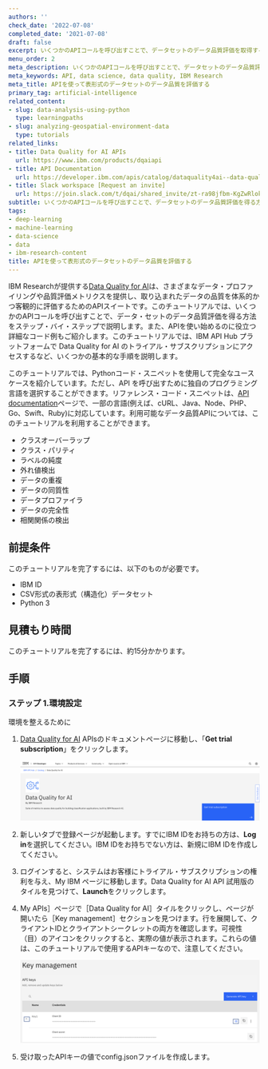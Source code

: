 ```yaml
---
authors: ''
check_date: '2022-07-08'
completed_date: '2021-07-08'
draft: false
excerpt: いくつかのAPIコールを呼び出すことで、データセットのデータ品質評価を取得する方法をステップバイステップで説明します。
menu_order: 2
meta_description: いくつかのAPIコールを呼び出すことで、データセットのデータ品質評価を取得する方法をステップバイステップで説明します。
meta_keywords: API, data science, data quality, IBM Research
meta_title: APIを使って表形式のデータセットのデータ品質を評価する
primary_tag: artificial-intelligence
related_content:
- slug: data-analysis-using-python
  type: learningpaths
- slug: analyzing-geospatial-environment-data
  type: tutorials
related_links:
- title: Data Quality for AI APIs
  url: https://www.ibm.com/products/dqaiapi
- title: API Documentation
  url: https://developer.ibm.com/apis/catalog/dataquality4ai--data-quality-for-ai/Introduction
- title: Slack workspace [Request an invite]
  url: https://join.slack.com/t/dqai/shared_invite/zt-ra98jfbm-KgZwRlokg~5_3_A7FyFm3g
subtitle: いくつかのAPIコールを呼び出すことで、データセットのデータ品質評価を得る方法をステップバイステップで説明しています。
tags:
- deep-learning
- machine-learning
- data-science
- data
- ibm-research-content
title: APIを使って表形式のデータセットのデータ品質を評価する
---
```


IBM Researchが提供する<a href="https://developer.ibm.com/apis/catalog/dataquality4ai--data-quality-for-ai/Introduction" target="_blank" rel="noopener noreferrer">Data Quality for AI</a>は、さまざまなデータ・プロファイリングや品質評価メトリクスを提供し、取り込まれたデータの品質を体系的かつ客観的に評価するためのAPIスイートです。このチュートリアルでは、いくつかのAPIコールを呼び出すことで、データ・セットのデータ品質評価を得る方法をステップ・バイ・ステップで説明します。また、APIを使い始めるのに役立つ詳細なコード例もご紹介します。このチュートリアルでは、IBM API Hub プラットフォームで Data Quality for AI のトライアル・サブスクリプションにアクセスするなど、いくつかの基本的な手順を説明します。  

このチュートリアルでは、Pythonコード・スニペットを使用して完全なユースケースを紹介しています。ただし、API を呼び出すために独自のプログラミング言語を選択することができます。リファレンス・コード・スニペットは、<a href="https://developer.ibm.com/apis/catalog/dataquality4ai--data-quality-for-ai/Introduction" target="_blank" rel="noopener noreferrer">API documentation</a>ページで、一部の言語(例えば、cURL、Java、Node、PHP、Go、Swift、Ruby)に対応しています。利用可能なデータ品質APIについては、このチュートリアルを利用することができます。

* クラスオーバーラップ
* クラス・パリティ
* ラベルの純度
* 外れ値検出
* データの重複
* データの同質性
* データプロファイラ
* データの完全性
* 相関関係の検出

## 前提条件

このチュートリアルを完了するには、以下のものが必要です。

* IBM ID
* CSV形式の表形式（構造化）データセット
* Python 3

## 見積もり時間

このチュートリアルを完了するには、約15分かかります。

## 手順

### ステップ 1.環境設定

環境を整えるために

1. <a href="https://developer.ibm.com/apis/catalog/dataquality4ai--data-quality-for-ai/Introduction/" target="_blank" rel="noopener noreferrer">Data Quality for AI</a> APIsのドキュメントページに移動し、「**Get trial subscription**」をクリックします。

    ![Data Quality for AIの概要ページ](images/DQA-dashboard.png)

1. 新しいタブで登録ページが起動します。すでにIBM IDをお持ちの方は、**Log in**を選択してください。IBM IDをお持ちでない方は、新規にIBM IDを作成してください。

1. ログインすると、システムはお客様にトライアル・サブスクリプションの権利を与え、My IBM ページに移動します。Data Quality for AI API 試用版のタイルを見つけて、**Launch**をクリックします。

1. My APIs］ページで［Data Quality for AI］タイルをクリックし、ページが開いたら［Key management］セクションを見つけます。行を展開して、クライアントIDとクライアントシークレットの両方を確認します。可視性（目）のアイコンをクリックすると、実際の値が表示されます。これらの値は、このチュートリアルで使用するAPIキーなので、注意してください。

    ![鍵管理ページ](images/key-management.png)

1. 受け取ったAPIキーの値でconfig.jsonファイルを作成します。